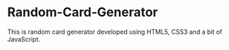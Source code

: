 # Random-Card-Generator
This is random card generator developed using HTML5, CSS3 and a bit of JavaScript.
